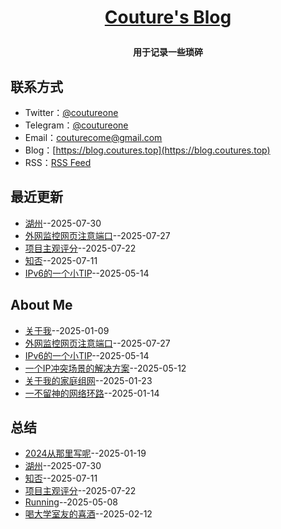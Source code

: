 **<p align="center">[Couture's Blog](https://blog.coutureone.top)</p>**
====

**<p align="center">用于记录一些琐碎</p>**


## 联系方式
- Twitter：[@coutureone](https://twitter.com/coutureone)
- Telegram：[@coutureone](https://t.me/coutureone)
- Email：[couturecome@gmail.com](mailto:couturecome@gmail.@163.com)
- Blog：[https://blog.coutures.top](https://blog.coutures.top)
- RSS：[RSS Feed](https://raw.githubusercontent.com/coutureone/gitblog/master/feed.xml)

## 最近更新
- [湖州](https://github.com/coutureone/gitblog/issues/17)--2025-07-30
- [外网监控网页注意端口](https://github.com/coutureone/gitblog/issues/16)--2025-07-27
- [项目主观评分](https://github.com/coutureone/gitblog/issues/15)--2025-07-22
- [知否](https://github.com/coutureone/gitblog/issues/14)--2025-07-11
- [IPv6的一个小TIP](https://github.com/coutureone/gitblog/issues/13)--2025-05-14
## About Me
- [关于我](https://github.com/coutureone/gitblog/issues/6)--2025-01-09
- [外网监控网页注意端口](https://github.com/coutureone/gitblog/issues/16)--2025-07-27
- [IPv6的一个小TIP](https://github.com/coutureone/gitblog/issues/13)--2025-05-14
- [一个IP冲突场景的解决方案](https://github.com/coutureone/gitblog/issues/12)--2025-05-12
- [关于我的家庭组网](https://github.com/coutureone/gitblog/issues/9)--2025-01-23
- [一不留神的网络环路](https://github.com/coutureone/gitblog/issues/7)--2025-01-14
## 总结
- [2024从那里写呢](https://github.com/coutureone/gitblog/issues/8)--2025-01-19
- [湖州](https://github.com/coutureone/gitblog/issues/17)--2025-07-30
- [知否](https://github.com/coutureone/gitblog/issues/14)--2025-07-11
- [项目主观评分](https://github.com/coutureone/gitblog/issues/15)--2025-07-22
- [Running](https://github.com/coutureone/gitblog/issues/11)--2025-05-08
- [喝大学室友的喜酒](https://github.com/coutureone/gitblog/issues/10)--2025-02-12
